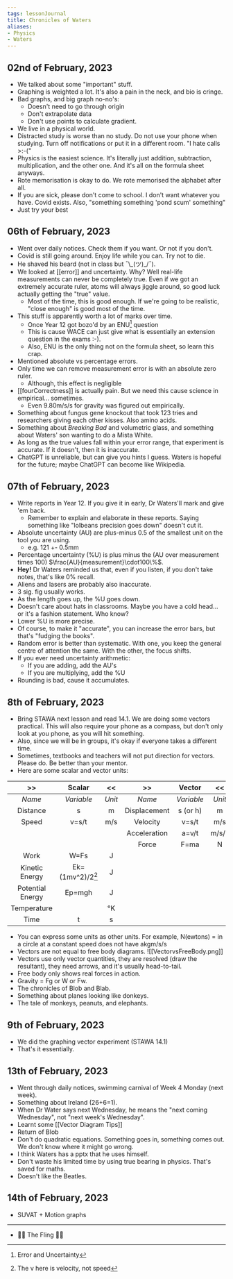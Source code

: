 ```yaml
---
tags: lessonJournal 
title: Chronicles of Waters
aliases:
- Physics
- Waters
---
```


## 02nd of February, 2023

- We talked about some "important" stuff.
- Graphing is weighted a lot. It's also a pain in the neck, and bio is cringe.
- Bad graphs, and big graph no-no's:
    - Doesn't need to go through origin
    - Don't extrapolate data
    - Don't use points to calculate gradient.
- We live in a physical world.
- Distracted study is worse than no study. Do not use your phone when studying. Turn off notifications or put it in a different room. "I hate calls >:-("
- Physics is the easiest science. It's literally just addition, subtraction, multiplication, and the other one. And it's all on the formula sheet anyways.
- Rote memorisation is okay to do. We rote memorised the alphabet after all.
- If you are sick, please don't come to school. I don't want whatever you have. Covid exists. Also, "something something 'pond scum' something"
- Just try your best

## 06th of February, 2023

- Went over daily notices. Check them if you want. Or not if you don't.
- Covid is still going around. Enjoy life while you can. Try not to die.
- He shaved his beard (not in class but ¯\\\_(ツ)\_/¯).
- We looked at [[error]] and uncertainty. Why? Well real-life measurements can never be completely true. Even if we got an extremely accurate ruler, atoms will always jiggle around, so good luck actually getting the "true" value.
    - Most of the time, this is good enough. If we're going to be realistic, "close enough" is good most of the time.
- This stuff is apparently worth a lot of marks over time.
    - Once Year 12 got bozo'd by an ENU[^1] question
    - This is cause WACE can just give what is essentially an extension question in the exams :-).
    - Also, ENU is the only thing not on the formula sheet, so learn this crap.
- Mentioned absolute vs percentage errors.
- Only time we can remove measurement error is with an absolute zero ruler.
    - Although, this effect is negligible
- [[fourCorrectness]] is actually pain. But we need this cause science in empirical... sometimes.
    - Even 9.80m/s/s for gravity was figured out empirically. 
- Something about fungus gene knockout that took 123 tries and researchers giving each other kisses. Also amino acids.
- Something about *Breaking Bad* and volumetric glass, and something about Waters' son wanting to do a Mista White.
- As long as the true values fall within your error range, that experiment is accurate. If it doesn't, then it is inaccurate.
- ChatGPT is unreliable, but can give you hints I guess. Waters is hopeful for the future; maybe ChatGPT can become like Wikipedia. 

## 07th of February, 2023

- Write reports in Year 12. If you give it in early, Dr Waters'll mark and give 'em back.
    - Remember to explain and elaborate in these reports. Saying something like "lolbeans precision goes down" doesn't cut it.
- Absolute uncertainty (AU) are plus-minus 0.5 of the smallest unit on the tool you are using.
    - e.g. 121 +- 0.5mm
- Percentage uncertainty (%U) is plus minus the (AU over measurement times 100) $\frac{AU}{measurement}\cdot100\%$. 
- **Hey!** Dr Waters reminded us that, even if you listen, if you don't take notes, that's like 0% recall.
- Aliens and lasers are probably also inaccurate.
- 3 sig. fig usually works.
- As the length goes up, the %U goes down.
- Doesn't care about hats in classrooms. Maybe you have a cold head... or it's a fashion statement. Who know?
- Lower %U is more precise.
- Of course, to make it "accurate", you can increase the error bars, but that's "fudging the books".
- Random error is better than systematic. With one, you keep the general centre of attention the same. With the other, the focus shifts.
- If you ever need uncertainty arithmetic:
    - If you are adding, add the AU's
    - If you are multiplying, add the %U
- Rounding is bad, cause it accumulates. 

## 8th of February, 2023

- Bring STAWA next lesson and read 14.1. We are doing some vectors practical. This will also require your phone as a compass, but don't only look at you phone, as you will hit something.
- Also, since we will be in groups, it's okay if everyone takes a different time. 
- Sometimes, textbooks and teachers will not put direction for vectors. Please do. Be better than your mentor.
- Here are some scalar and vector units:

| **>>** | **Scalar** | **<<** | **>>** | **Vector** | **<<** |
|:---:|:---:|:---:|:---:|:---:|:---:|
| *Name* | *Variable* | *Unit* | *Name* | *Variable* | *Unit* |
| Distance | s | m | Displacement | s (or h) | m |
| Speed | v=s/t | m/s | Velocity | v=s/t | m/s |
| | | | Acceleration | a=v/t | m/s/s |
| | | | Force | F=ma | N |
| Work | W=Fs | J | | | |
| Kinetic Energy | Ek=(1mv^2)/2[^2] | J | | | |
| Potential Energy | Ep=mgh | J | | | |
| Temperature | | °K | | | |
| Time | t | s | | | |


- You can express some units as other units. For example, N(ewtons) = in a circle at a constant speed does not have akgm/s/s
- Vectors are not equal to free body diagrams.
  ![[VectorvsFreeBody.png]]
- Vectors use only vector quantities, they are resolved (draw the resultant), they need arrows, and it's usually head-to-tail.
- Free body only shows real forces in action.
- Gravity = Fg or W or Fw.
- The chronicles of Blob and Blab.
- Something about planes looking like donkeys.
- The tale of monkeys, peanuts, and elephants.

## 9th of February, 2023

- We did the graphing vector experiment (STAWA 14.1)
- That's it essentially.

## 13th of February, 2023

- Went through daily notices, swimming carnival of Week 4 Monday (next week).
- Something about Ireland (26+6=1).
- When Dr Water says next Wednesday, he means the "next coming Wednesday", not "next week's Wednesday".
- Learnt some [[Vector Diagram Tips]]
- Return of Blob
- Don't do quadratic equations. Something goes in, something comes out. We don't know where it might go wrong.
- I think Waters has a pptx that he uses himself.
- Don't waste his limited time by using true bearing in physics. That's saved for maths.
- Doesn't like the Beatles.

## 14th of February, 2023

- SUVAT + Motion graphs

---

- 🫡🫡 The Fling 🫡🫡

[^1]: Error and Uncertainty
[^2]: The v here is velocity, not speed
